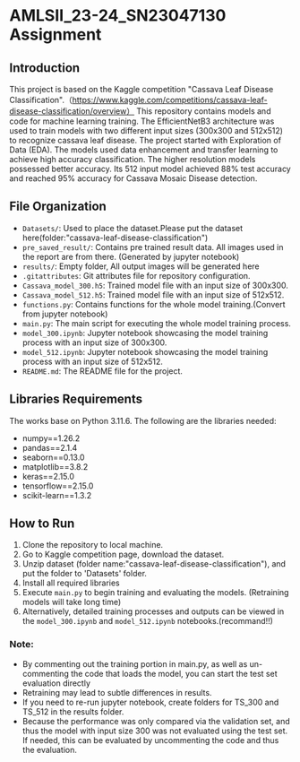 # AMLSII_23-24_SN23047130 Assignment
## 

## Introduction
This project is based on the Kaggle competition "Cassava Leaf Disease Classification".（https://www.kaggle.com/competitions/cassava-leaf-disease-classification/overview）
This repository contains models and code for machine learning training. The EfficientNetB3 architecture was used to train models with two different input sizes (300x300 and 512x512) to recognize cassava leaf disease. The project started with Exploration of Data (EDA). The models used data enhancement and transfer learning to achieve high accuracy classification. The higher resolution models possessed better accuracy. Its 512 input model achieved 88% test accuracy and reached 95% accuracy for Cassava Mosaic Disease detection. 

## File Organization
- `Datasets/`: Used to place the dataset.Please put the dataset here(folder:"cassava-leaf-disease-classification")
- `pre_saved_result/`: Contains pre trained result data. All images used in the report are from there. (Generated by jupyter notebook)
- `results/`: Empty folder, All output images will be generated here
- `.gitattributes`: Git attributes file for repository configuration.
- `Cassava_model_300.h5`: Trained model file with an input size of 300x300.
- `Cassava_model_512.h5`: Trained model file with an input size of 512x512.
- `functions.py`: Contains functions for the whole model training.(Convert from jupyter notebook)
- `main.py`: The main script for executing the whole model training process. 
- `model_300.ipynb`: Jupyter notebook showcasing the model training process with an input size of 300x300.
- `model_512.ipynb`: Jupyter notebook showcasing the model training process with an input size of 512x512.
- `README.md`: The README file for the project.

## Libraries Requirements
The works base on Python 3.11.6. The following are the libraries needed:
- numpy==1.26.2
- pandas==2.1.4
- seaborn==0.13.0
- matplotlib==3.8.2
- keras==2.15.0
- tensorflow==2.15.0
- scikit-learn==1.3.2

## How to Run
1. Clone the repository to local machine.
2. Go to Kaggle competition page, download the dataset.
3. Unzip dataset (folder name:"cassava-leaf-disease-classification"), and put the folder to 'Datasets' folder.
4. Install all required libraries 
5. Execute `main.py` to begin training and evaluating the models. (Retraining models will take long time)
6. Alternatively, detailed training processes and outputs can be viewed in the `model_300.ipynb` and `model_512.ipynb` notebooks.(recommand!!)

   
### Note:
- By commenting out the training portion in main.py, as well as un-commenting the code that loads the model, you can start the test set evaluation directly
- Retraining may lead to subtle differences in results.
- If you need to re-run jupyter notebook, create folders for TS_300 and TS_512 in the results folder.
- Because the performance was only compared via the validation set, and thus the model with input size 300 was not evaluated using the test set. If needed, this can be evaluated by uncommenting the code and thus the evaluation.









